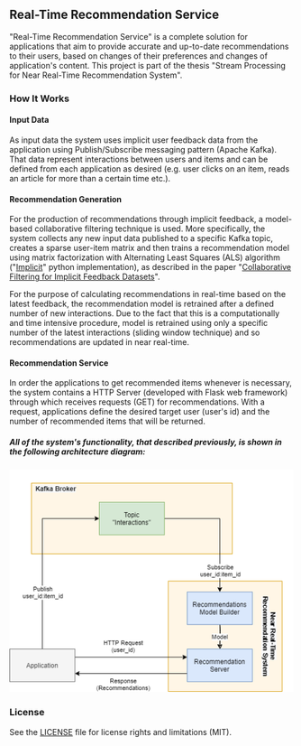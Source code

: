 ## Real-Time Recommendation Service

"Real-Time Recommendation Service" is a complete solution for applications that aim to provide accurate and up-to-date recommendations to their users, based on changes of their preferences and changes of application's content. This project is part of the thesis "Stream Processing for Near Real-Time Recommendation System".

### How It Works

#### Input Data

As input data the system uses implicit user feedback data from the application using Publish/Subscribe messaging pattern (Apache Kafka). That data represent interactions between users and items and can be defined from each application as desired (e.g. user clicks on an item, reads an article for more than a certain time etc.).

#### Recommendation Generation

For the production of recommendations through implicit feedback, a model-based collaborative filtering technique is used. More specifically, the system collects any new input data published to a specific Kafka topic, creates a sparse user-item matrix and then trains a recommendation model using matrix factorization with Alternating Least Squares (ALS) algorithm ("[Implicit](https://github.com/benfred/implicit)" python implementation), as described in the paper "[Collaborative Filtering for Implicit Feedback Datasets](https://ieeexplore.ieee.org/document/4781121)".

For the purpose of calculating recommendations in real-time based on the latest feedback, the recommendation model is retrained after a defined number of new interactions. Due to the fact that this is a computationally and time intensive procedure, model is retrained using only a specific number of the latest interactions (sliding window technique) and so recommendations are updated in near real-time.

#### Recommendation Service

In order the applications to get recommended items whenever is necessary, the system contains a HTTP Server (developed with Flask web framework) through which receives requests (GET) for recommendations. With a request, applications define the desired target user (user's id) and the number of recommended items that will be returned.

##### All of the system's functionality, that described previously, is shown in the following architecture diagram:

![System's Architecture Diagram](img/architecture_diagram.png)

### License

See the [LICENSE](LICENSE.md) file for license rights and limitations (MIT).
